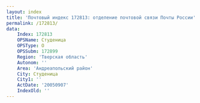 ```yaml
---
layout: index
title: 'Почтовый индекс 172813: отделение почтовой связи Почты России'
permalink: /172813/
data:
    Index: 172813
    OPSName: Студеница
    OPSType: О
    OPSSubm: 172899
    Region: 'Тверская область'
    Autonom: ''
    Area: 'Андреапольский район'
    City: Студеница
    City1: ''
    ActDate: '20050907'
    IndexOld: ''
---
```

